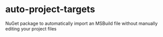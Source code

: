 # auto-project-targets
NuGet package to automatically import an MSBuild file without manually editing your project files
